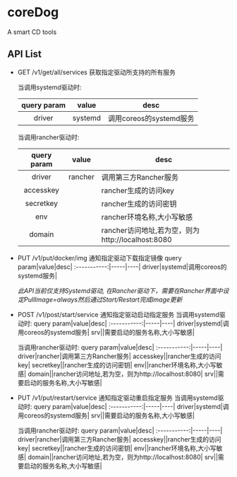 # coreDog
A smart CD tools

## API List

* GET /v1/get/all/services 获取指定驱动所支持的所有服务

    当调用systemd驱动时:

    query param|value|desc|
    :-----------:|-----|----|
    driver|systemd|调用coreos的systemd服务|
    
    当调用rancher驱动时:
    
    query param |value |desc |
    :-----------:|-----|----|
    driver |rancher |调用第三方Rancher服务 |
    accesskey |<string> |rancher生成的访问key |
    secretkey |<string> |rancher生成的访问密钥 |
    env |<string> |rancher环境名称,大小写敏感 |
    domain |<string> |rancher访问地址,若为空，则为http://localhost:8080 |


* PUT /v1/put/docker/img 通知指定驱动下载指定镜像
    query param|value|desc|
    :-----------:|-----|----|
    driver|systemd|调用coreos的systemd服务|
    
    *此API当前仅支持Systemd驱动, 在Rancher驱动下，需要在Rancher界面中设定PullImage=always然后通过Start/Restart完成image更新*

* POST /v1/post/start/service 通知指定驱动启动指定服务
    当调用systemd驱动时:
    query param|value|desc|
    :-----------:|-----|----|
    driver|systemd|调用coreos的systemd服务|
    srv|<string>|需要启动的服务名称,大小写敏感|

    当调用rancher驱动时:
    query param|value|desc|
    :-----------:|-----|----|
    driver|rancher|调用第三方Rancher服务|
    accesskey|<string>|rancher生成的访问key|
    secretkey|<string>|rancher生成的访问密钥|
    env|<string>|rancher环境名称,大小写敏感|
    domain|<string>|rancher访问地址,若为空，则为http://localhost:8080|
    srv|<string>|需要启动的服务名称,大小写敏感|

* PUT /v1/put/restart/service 通知指定驱动重启指定服务
    当调用systemd驱动时:
    query param|value|desc|
    :-----------:|-----|----|
    driver|systemd|调用coreos的systemd服务|
    srv|<string>|需要启动的服务名称,大小写敏感|
    
    当调用rancher驱动时:
    query param|value|desc|
    :-----------:|-----|----|
    driver|rancher|调用第三方Rancher服务|
    accesskey|<string>|rancher生成的访问key|
    secretkey|<string>|rancher生成的访问密钥|
    env|<string>|rancher环境名称,大小写敏感|
    domain|<string>|rancher访问地址,若为空，则为http://localhost:8080|
    srv|<string>|需要启动的服务名称,大小写敏感|